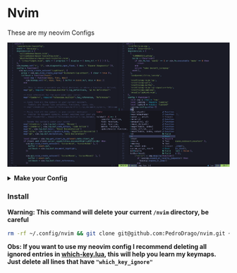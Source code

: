 # Nvim

These are my neovim Configs

<p align="center">
    <img src="./print.png"/>
</p>

<details><summary><b>Make your Config</b></summary>

If you're too lazy to build your configs from scratch and don't want a bloated distribution like [LunarVim](https://www.lunarvim.org/) or [NvChad](https://nvchad.com/) I strongly recommend just using [Kickstart.nvim](https://github.com/nvim-lua/kickstart.nvim). Also watch [TeeJ video](https://www.youtube.com/watch?v=m8C0Cq9Uv9o) about Kickstart.

If you want to learn how to create from scratch your own neovim configuration files I recommend 2 sources to learn:

1. This [Typecraft Playlist](https://www.youtube.com/watch?v=zHTeCSVAFNY&list=PLsz00TDipIffreIaUNk64KxTIkQaGguqn) will guide you to make a good modularized neovim config, but won't teach you much how neovim configuration really works.

2. [Kickstart](https://github.com/nvim-lua/kickstart.nvim) `init.lua`. Reading the comments left there by TeeJ will teach you basically everything you need to know to start tweaking your configs.

</details>

### Install 
**Warning: This command will delete your current `/nvim` directory, be careful**
```bash
rm -rf ~/.config/nvim && git clone git@github.com:PedroDrago/nvim.git ~/.config/nvim
```

**Obs: If you want to use my neovim config I recommend deleting all ignored entries in [which-key.lua](./lua/plugins/whichkey.lua), this will help you learn my keymaps. Just delete all lines that have `"which_key_ignore"`**
